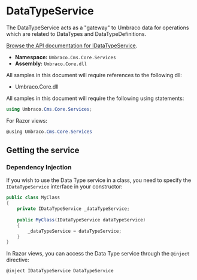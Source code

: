 # DataTypeService

The DataTypeService acts as a "gateway" to Umbraco data for operations which are related to DataTypes and DataTypeDefinitions.

[Browse the API documentation for IDataTypeService](https://apidocs.umbraco.com/v9/csharp/api/Umbraco.Cms.Core.Services.IDataTypeService.html).

 * **Namespace:** `Umbraco.Cms.Core.Services`
 * **Assembly:** `Umbraco.Core.dll`

All samples in this document will require references to the following dll:

* Umbraco.Core.dll

All samples in this document will require the following using statements:

```csharp
using Umbraco.Cms.Core.Services;
```

For Razor views:
```csharp
@using Umbraco.Cms.Core.Services
```

## Getting the service

### Dependency Injection

If you wish to use the Data Type service in a class, you need to specify the `IDataTypeService` interface in your constructor:

```c#
public class MyClass
{
    private IDataTypeService _dataTypeService;
    
    public MyClass(IDataTypeService dataTypeService)
    {
        _dataTypeService = dataTypeService;
    }
}
```

In Razor views, you can access the Data Type service through the `@inject` directive:

```csharp
@inject IDataTypeService DataTypeService
```
